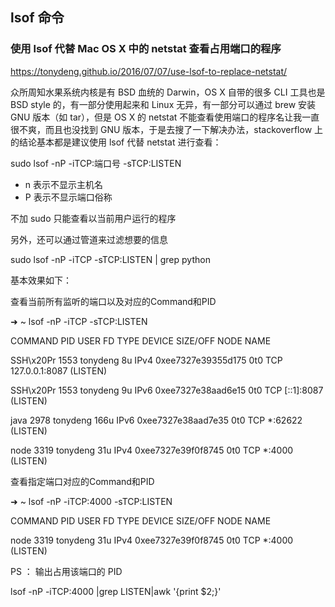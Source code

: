 ## lsof 命令
### 使用 lsof 代替 Mac OS X 中的 netstat 查看占用端口的程序

https://tonydeng.github.io/2016/07/07/use-lsof-to-replace-netstat/

众所周知水果系统内核是有 BSD 血统的 Darwin，OS X 自带的很多 CLI 工具也是 BSD style 的，有一部分使用起来和 Linux 无异，有一部分可以通过 brew 安装 GNU 版本（如 tar），但是 OS X 的 netstat 不能查看使用端口的程序名让我一直很不爽，而且也没找到 GNU 版本，于是去搜了一下解决办法，stackoverflow 上的结论基本都是建议使用 lsof 代替 netstat 进行查看：

sudo lsof -nP -iTCP:端口号 -sTCP:LISTEN

- n 表示不显示主机名
- P 表示不显示端口俗称

不加 sudo 只能查看以当前用户运行的程序

另外，还可以通过管道来过滤想要的信息

sudo lsof -nP -iTCP -sTCP:LISTEN | grep python

基本效果如下：

查看当前所有监听的端口以及对应的Command和PID

➜ ~ lsof -nP -iTCP -sTCP:LISTEN

COMMAND PID USER FD TYPE DEVICE SIZE/OFF NODE NAME

SSH\x20Pr 1553 tonydeng 8u IPv4 0xee7327e39355d175 0t0 TCP 127.0.0.1:8087 (LISTEN)

SSH\x20Pr 1553 tonydeng 9u IPv6 0xee7327e38aad6e15 0t0 TCP [::1]:8087 (LISTEN)

java 2978 tonydeng 166u IPv6 0xee7327e38aad7e35 0t0 TCP *:62622 (LISTEN)

node 3319 tonydeng 31u IPv4 0xee7327e39f0f8745 0t0 TCP *:4000 (LISTEN)

查看指定端口对应的Command和PID

➜ ~ lsof -nP -iTCP:4000 -sTCP:LISTEN

COMMAND PID USER FD TYPE DEVICE SIZE/OFF NODE NAME

node 3319 tonydeng 31u IPv4 0xee7327e39f0f8745 0t0 TCP *:4000 (LISTEN)

PS ： 输出占用该端口的 PID

lsof -nP -iTCP:4000 |grep LISTEN|awk '{print $2;}'
